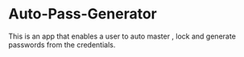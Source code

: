 # Auto-Pass-Generator
This is an app that enables a user to auto master , lock and generate passwords from the credentials.

